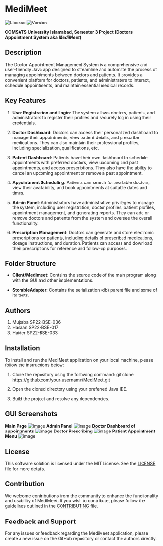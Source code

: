 # MediMeet

![License](https://img.shields.io/badge/license-MIT-blue.svg)
![Version](https://img.shields.io/badge/version-1.0-brightgreen.svg)

**COMSATS University Islamabad, Semester 3 Project (Doctors Appointment System aka _MediMeet_)**

## Description

The Doctor Appointment Management System is a comprehensive and user-friendly Java app designed to streamline and automate the process of managing appointments between doctors and patients. It provides a convenient platform for doctors, patients, and administrators to interact, schedule appointments, and maintain essential medical records.

## Key Features

1. **User Registration and Login**: The system allows doctors, patients, and administrators to register their profiles and securely log in using their credentials.

2. **Doctor Dashboard**: Doctors can access their personalized dashboard to manage their appointments, view patient details, and prescribe medications. They can also maintain their professional profiles, including specialization, qualifications, etc.

3. **Patient Dashboard**: Patients have their own dashboard to schedule appointments with preferred doctors, view upcoming and past appointments, and access prescriptions. They also have the ability to cancel an upcoming appointment or remove a past appointment.

4. **Appointment Scheduling**: Patients can search for available doctors, view their availability, and book appointments at suitable dates and times.

5. **Admin Panel**: Administrators have administrative privileges to manage the system, including user registration, doctor profiles, patient profiles, appointment management, and generating reports. They can add or remove doctors and patients from the system and oversee the overall functionality.

6. **Prescription Management**: Doctors can generate and store electronic prescriptions for patients, including details of prescribed medications, dosage instructions, and duration. Patients can access and download their prescriptions for reference and follow-up purposes.

## Folder Structure

- **Client/Medimeet**: Contains the source code of the main program along with the GUI and other implementations.

- **StorableAdapter**: Contains the serialization (db) parent file and some of its tests.

## Authors

1. Mujtaba SP22-BSE-036
2. Hasaan SP22-BSE-017
3. Haider SP22-BSE-033

## Installation

To install and run the MediMeet application on your local machine, please follow the instructions below:

1. Clone the repository using the following command:
git clone https://github.com/your-username/MediMeet.git


2. Open the cloned directory using your preferred Java IDE.

3. Build the project and resolve any dependencies.

## GUI Screenshots
**Main Page** 
![image](https://github.com/HasaanAhmad/MediMeet/assets/95031417/2d0b3983-fab2-4879-9627-21c7504fefbf)
**Admin Panel**
![image](https://github.com/HasaanAhmad/MediMeet/assets/95031417/bf8e8500-20d3-433f-99e9-5fb74807be2a)
**Doctor Dashboard of appointments**
![image](https://github.com/HasaanAhmad/MediMeet/assets/95031417/b5ec992e-65bd-402d-959b-94010ffb8060)
**Doctor Prescribing**
![image](https://github.com/HasaanAhmad/MediMeet/assets/95031417/fd1446f8-f2bb-407a-971e-b65eef094d83)
**Patient Appointment Menu**
![image](https://github.com/HasaanAhmad/MediMeet/assets/95031417/89da280d-6e73-4eb3-a934-7e62f4b20fac)



## License

This software solution is licensed under the MIT License. See the [LICENSE](LICENSE) file for more details.

## Contribution

We welcome contributions from the community to enhance the functionality and usability of MediMeet. If you wish to contribute, please follow the guidelines outlined in the [CONTRIBUTING](CONTRIBUTING.md) file.

## Feedback and Support

For any issues or feedback regarding the MediMeet application, please create a new issue on the GitHub repository or contact the authors directly.
